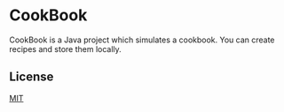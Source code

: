 # CookBook

CookBook is a Java project which simulates a cookbook. You can create recipes and store them locally.
## License

[MIT](https://choosealicense.com/licenses/mit/)
